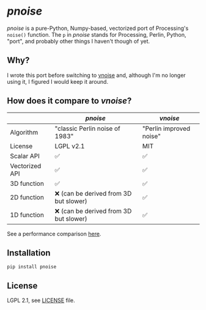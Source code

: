 # *pnoise*

*pnoise* is a pure-Python, Numpy-based, vectorized port of Processing's `noise()` function. The `p` in *pnoise* stands for Processing, Perlin, Python, "port", and probably other things I haven't though of yet.

## Why?

I wrote this port before switching to [vnoise](https://github.com/plottertools/vnoise) and, although I'm no longer using it, I figured I would keep it around. 

## How does it compare to *vnoise*?

| | *pnoise* | *vnoise* |
| --- | --- | --- |
| Algorithm | "classic Perlin noise of 1983" | "Perlin improved noise" |
| License | LGPL v2.1 | MIT |
| Scalar API | ✅ | ✅ |
| Vectorized API | ✅ | ✅ |
| 3D function | ✅ | ✅ |
| 2D function | ❌ (can be derived from 3D but slower) | ✅ |
| 1D function | ❌ (can be derived from 3D but slower) | ✅ |

See a performance comparison [here](https://github.com/plottertools/vnoise/tree/main/benchmarks).

## Installation

```
pip install pnoise
```

## License

LGPL 2.1, see [LICENSE](LICENSE) file.
